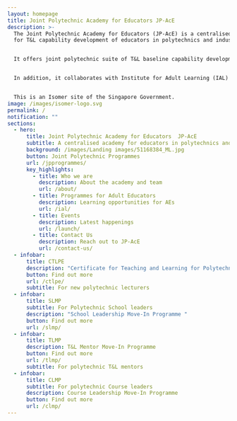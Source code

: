 ```yaml
---
layout: homepage
title: Joint Polytechnic Academy for Educators JP-AcE
description: >-
  The Joint Polytechnic Academy for Educators (JP-AcE) is a centralised academy
  for T&L capability development of educators in polytechnics and industry.


  It offers joint polytechnic suite of T&L baseline capability development programmes and certifications, such as the Certificate in T&L for Polytechnic Educators (CTLPE), School Leadership Move-In Programme (SLMP), T&L Mentor Move-In  Programme (TLMP), Course Leadership Move-In Programme (CLMP) and other programmes which strengthens the T&L capabilities of polytechnic educators. 


  In addition, it collaborates with Institute for Adult Learning (IAL) and partners to create and deliver programmes in area of adult education. 


  This is an Isomer site of the Singapore Government.
image: /images/isomer-logo.svg
permalink: /
notification: ""
sections:
  - hero:
      title: Joint Polytechnic Academy for Educators  JP-AcE
      subtitle: A centralised academy for educators in polytechnics and industry
      background: /images/Landing images/51168384_ML.jpg
      button: Joint Polytechnic Programmes
      url: /jpprogrammes/
      key_highlights:
        - title: Who we are
          description: About the academy and team
          url: /about/
        - title: Programmes for Adult Educators
          description: Learning opportunities for AEs
          url: /ial/
        - title: Events
          description: Latest happenings
          url: /launch/
        - title: Contact Us
          description: Reach out to JP-AcE
          url: /contact-us/
  - infobar:
      title: CTLPE
      description: "Certificate for Teaching and Learning for Polytechnic Educators "
      button: Find out more
      url: /ctlpe/
      subtitle: For new polytechnic lecturers
  - infobar:
      title: SLMP
      subtitle: For Polytechnic School leaders
      description: "School Leadership Move-In Programme "
      button: Find out more
      url: /slmp/
  - infobar:
      title: TLMP
      description: T&L Mentor Move-In Programme
      button: Find out more
      url: /tlmp/
      subtitle: For polytechnic T&L mentors
  - infobar:
      title: CLMP
      subtitle: For polytechnic Course leaders
      description: Course Leadership Move-In Programme
      button: Find out more
      url: /clmp/
---
```

